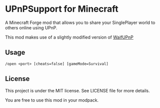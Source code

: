 # UPnPSupport for Minecraft
A Minecraft Forge mod that allows you to share your SinglePlayer world to others online using UPnP.

This mod makes use of a slightly modified version of [WaifUPnP](https://github.com/adolfintel/WaifUPnP)

## Usage
```
/open <port> [cheats=false] [gameMode=Survival]
```

## License
This project is under the MIT license. See LICENSE file for more details.

You are free to use this mod in your modpack.
